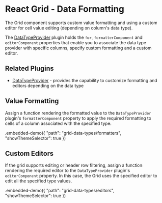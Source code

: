 # React Grid - Data Formatting

The Grid component supports custom value formatting and using a custom editor for cell value editing (depending on column's data type).

The [DataTypeProvider](../reference/data-type-provider.md) plugin holds the `for`, `formatterComponent` and `editorComponent` properties that enable you to associate the data type provider with specific columns, specify custom formatting and a custom editor.

## Related Plugins

- [DataTypeProvider](../reference/data-type-provider.md) - provides the capability to customize formatting and editors depending on the data type

## Value Formatting

Assign a function rendering the formatted value to the `DataTypeProvider` plugin's `formatterComponent` property to apply the required formatting to cells of a column associated with the specified type.

.embedded-demo({ "path": "grid-data-types/formatters", "showThemeSelector": true })

## Custom Editors

If the grid supports editing or header row filtering, assign a function rendering the required editor to the `DataTypeProvider` plugin's `editorComponent` property. In this case, the Grid uses the specified editor to edit all the specified type values.

.embedded-demo({ "path": "grid-data-types/editors", "showThemeSelector": true })
